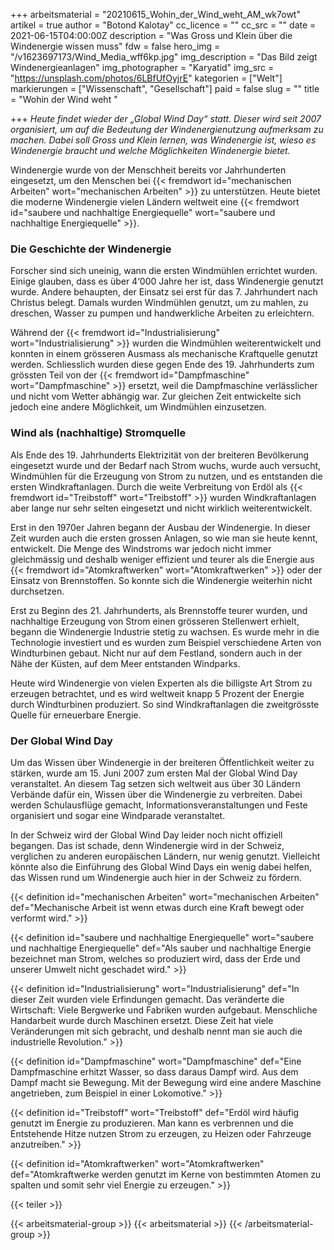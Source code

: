+++
arbeitsmaterial = "20210615_Wohin_der_Wind_weht_AM_wk7owt"
artikel = true
author = "Botond Kalotay"
cc_licence = ""
cc_src = ""
date = 2021-06-15T04:00:00Z
description = "Was Gross und Klein über die Windenergie wissen muss"
fdw = false
hero_img = "/v1623697173/Wind_Media_wff6kp.jpg"
img_description = "Das Bild zeigt Windenergieanlagen"
img_photographer = "Karyatid"
img_src = "https://unsplash.com/photos/6LBfUfOyjrE"
kategorien = ["Welt"]
markierungen = ["Wissenschaft", "Gesellschaft"]
paid = false
slug = ""
title = "Wohin der Wind weht "

+++
_Heute findet wieder der „Global Wind Day“ statt. Dieser wird seit 2007 organisiert, um auf die Bedeutung der Windenergienutzung aufmerksam zu machen. Dabei soll Gross und Klein lernen, was Windenergie ist, wieso es Windenergie braucht und welche Möglichkeiten Windenergie bietet._

Windenergie wurde von der Menschheit bereits vor Jahrhunderten eingesetzt, um den Menschen bei {{< fremdwort id="mechanischen Arbeiten" wort="mechanischen Arbeiten" >}} zu unterstützen. Heute bietet die moderne Windenergie vielen Ländern weltweit eine {{< fremdwort id="saubere und nachhaltige Energiequelle" wort="saubere und nachhaltige Energiequelle" >}}.

### Die Geschichte der Windenergie

Forscher sind sich uneinig, wann die ersten Windmühlen errichtet wurden. Einige glauben, dass es über 4‘000 Jahre her ist, dass Windenergie genutzt wurde. Andere behaupten, der Einsatz sei erst für das 7. Jahrhundert nach Christus belegt. Damals wurden Windmühlen genutzt, um zu mahlen, zu dreschen, Wasser zu pumpen und handwerkliche Arbeiten zu erleichtern.

Während der {{< fremdwort id="Industrialisierung" wort="Industrialisierung" >}} wurden die Windmühlen weiterentwickelt und konnten in einem grösseren Ausmass als mechanische Kraftquelle genutzt werden. Schliesslich wurden diese gegen Ende des 19. Jahrhunderts zum grössten Teil von der {{< fremdwort id="Dampfmaschine" wort="Dampfmaschine" >}} ersetzt, weil die Dampfmaschine verlässlicher und nicht vom Wetter abhängig war. Zur gleichen Zeit entwickelte sich jedoch eine andere Möglichkeit, um Windmühlen einzusetzen.

### Wind als (nachhaltige) Stromquelle

Als Ende des 19. Jahrhunderts Elektrizität von der breiteren Bevölkerung eingesetzt wurde und der Bedarf nach Strom wuchs, wurde auch versucht, Windmühlen für die Erzeugung von Strom zu nutzen, und es entstanden die ersten Windkraftanlagen. Durch die weite Verbreitung von Erdöl als {{< fremdwort id="Treibstoff" wort="Treibstoff" >}} wurden Windkraftanlagen aber lange nur sehr selten eingesetzt und nicht wirklich weiterentwickelt.

Erst in den 1970er Jahren begann der Ausbau der Windenergie. In dieser Zeit wurden auch die ersten grossen Anlagen, so wie man sie heute kennt, entwickelt. Die Menge des Windstroms war jedoch nicht immer gleichmässig und deshalb weniger effizient und teurer als die Energie aus {{< fremdwort id="Atomkraftwerken" wort="Atomkraftwerken" >}} oder der Einsatz von Brennstoffen. So konnte sich die Windenergie weiterhin nicht durchsetzen.

Erst zu Beginn des 21. Jahrhunderts, als Brennstoffe teurer wurden, und nachhaltige Erzeugung von Strom einen grösseren Stellenwert erhielt, begann die Windenergie Industrie stetig zu wachsen. Es wurde mehr in die Technologie investiert und es wurden zum Beispiel verschiedene Arten von Windturbinen gebaut. Nicht nur auf dem Festland, sondern auch in der Nähe der Küsten, auf dem Meer entstanden Windparks.

Heute wird Windenergie von vielen Experten als die billigste Art Strom zu erzeugen betrachtet, und es wird weltweit knapp 5 Prozent der Energie durch Windturbinen produziert. So sind Windkraftanlagen die zweitgrösste Quelle für erneuerbare Energie.

### Der Global Wind Day

Um das Wissen über Windenergie in der breiteren Öffentlichkeit weiter zu stärken, wurde am 15. Juni 2007 zum ersten Mal der Global Wind Day veranstaltet. An diesem Tag setzen sich weltweit aus über 30 Ländern Verbände dafür ein, Wissen über die Windenergie zu verbreiten. Dabei werden Schulausflüge gemacht, Informationsveranstaltungen und Feste organisiert und sogar eine Windparade veranstaltet.

In der Schweiz wird der Global Wind Day leider noch nicht offiziell begangen. Das ist schade, denn Windenergie wird in der Schweiz, verglichen zu anderen europäischen Ländern, nur wenig genutzt. Vielleicht könnte also die Einführung des Global Wind Days ein wenig dabei helfen, das Wissen rund um Windenergie auch hier in der Schweiz zu fördern.

{{< definition id="mechanischen Arbeiten" wort="mechanischen Arbeiten" def="Mechanische Arbeit ist wenn etwas durch eine Kraft bewegt oder verformt wird." >}}

{{< definition id="saubere und nachhaltige Energiequelle" wort="saubere und nachhaltige Energiequelle" def="Als sauber und nachhaltige Energie bezeichnet man Strom, welches so produziert wird, dass der Erde und unserer Umwelt nicht geschadet wird." >}}

{{< definition id="Industrialisierung" wort="Industrialisierung" def="In dieser Zeit wurden viele Erfindungen gemacht. Das veränderte die Wirtschaft: Viele Bergwerke und Fabriken wurden aufgebaut. Menschliche Handarbeit wurde durch Maschinen ersetzt. Diese Zeit hat viele Veränderungen mit sich gebracht, und deshalb nennt man sie auch die industrielle Revolution." >}}

{{< definition id="Dampfmaschine" wort="Dampfmaschine" def="Eine Dampfmaschine erhitzt Wasser, so dass daraus Dampf wird. Aus dem Dampf macht sie Bewegung. Mit der Bewegung wird eine andere Maschine angetrieben, zum Beispiel in einer Lokomotive." >}}

{{< definition id="Treibstoff" wort="Treibstoff" def="Erdöl wird häufig genutzt im Energie zu produzieren. Man kann es verbrennen und die Entstehende Hitze nutzen Strom zu erzeugen, zu Heizen oder Fahrzeuge anzutreiben." >}}

{{< definition id="Atomkraftwerken" wort="Atomkraftwerken" def="Atomkraftwerke werden genutzt im Kerne von bestimmten Atomen zu spalten und somit sehr viel Energie zu erzeugen." >}}

{{< teiler >}}

{{< arbeitsmaterial-group >}}
{{< arbeitsmaterial >}}
{{< /arbeitsmaterial-group >}}